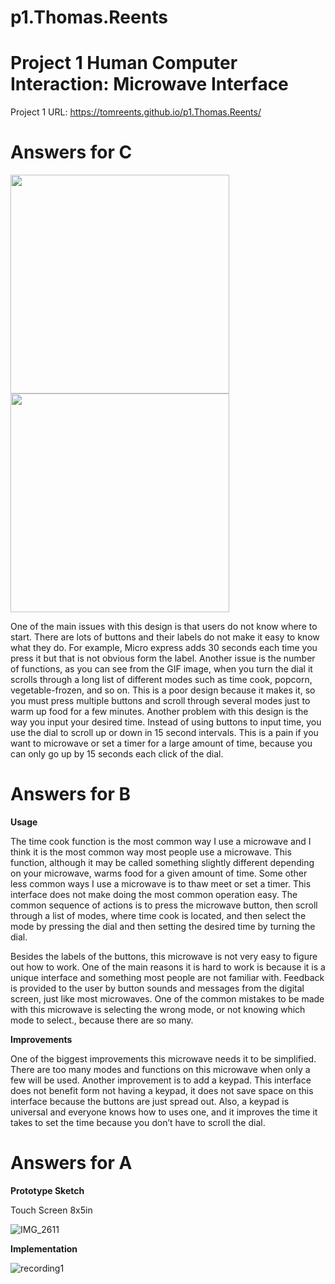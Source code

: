# p1.Thomas.Reents
# Project 1 Human Computer Interaction: Microwave Interface

Project 1 URL: https://tomreents.github.io/p1.Thomas.Reents/

# Answers for C

<img src="https://user-images.githubusercontent.com/68446643/109210035-e613d000-7771-11eb-8d14-54f684ee5138.jpg" width = "350">
<img src="https://user-images.githubusercontent.com/68446643/109210184-1c514f80-7772-11eb-9035-f15ccb61db76.GIF" width = "350">


One of the main issues with this design is that users do not know where to start. There are lots of buttons and their labels do not make it easy to know what they do. For example, Micro express adds 30 seconds each time you press it but that is not obvious form the label. Another issue is the number of functions, as you can see from the GIF image, when you turn the dial it scrolls through a long list of different modes such as time cook, popcorn, vegetable-frozen, and so on. This is a poor design because it makes it, so you must press multiple buttons and scroll through several modes just to warm up food for a few minutes. Another problem with this design is the way you input your desired time. Instead of using buttons to input time, you use the dial to scroll up or down in 15 second intervals. This is a pain if you want to microwave or set a timer for a large amount of time, because you can only go up by 15 seconds each click of the dial. 

# Answers for B

**Usage**

The time cook function is the most common way I use a microwave and I think it is the most common way most people use a microwave. This function, although it may be called something slightly different depending on your microwave, warms food for a given amount of time. Some other less common ways I use a microwave is to thaw meet or set a timer. This interface does not make doing the most common operation easy. The common sequence of actions is to press the microwave button, then scroll through a list of modes, where time cook is located, and then select the mode by pressing the dial and then setting the desired time by turning the dial. 

Besides the labels of the buttons, this microwave is not very easy to figure out how to work. One of the main reasons it is hard to work is because it is a unique interface and something most people are not familiar with. Feedback is provided to the user by button sounds and messages from the digital screen, just like most microwaves. One of the common mistakes to be made with this microwave is selecting the wrong mode, or not knowing which mode to select., because there are so many.  

**Improvements** 

One of the biggest improvements this microwave needs it to be simplified. There are too many modes and functions on this microwave when only a few will be used. Another improvement is to add a keypad. This interface does not benefit form not having a keypad, it does not save space on this interface because the buttons are just spread out. Also, a keypad is universal and everyone knows how to uses one, and it improves the time it takes to set the time because you don’t have to scroll the dial. 

# Answers for A

**Prototype Sketch**

Touch Screen 8x5in

![IMG_2611](https://user-images.githubusercontent.com/68446643/109334218-12892400-7826-11eb-8031-6390382dd9a4.jpg)

**Implementation**

![recording1](https://user-images.githubusercontent.com/68446643/109335366-8bd54680-7827-11eb-919f-b502631cefe5.gif)



